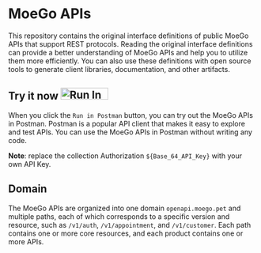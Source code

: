 # MoeGo APIs        

This repository contains the original interface definitions of public
MoeGo APIs that support REST protocols. Reading the
original interface definitions can provide a better understanding of
MoeGo APIs and help you to utilize them more efficiently. You can also
use these definitions with open source tools to generate client
libraries, documentation, and other artifacts. 

## Try it now [<img src="https://run.pstmn.io/button.svg" alt="Run In Postman" style="width: 96px; height: 24px;">](https://app.getpostman.com/run-collection/30555124-2c27c225-3a6c-4234-bd4f-f818dc0a757c?source=rip_markdown&collection-url=entityId%3D30555124-2c27c225-3a6c-4234-bd4f-f818dc0a757c%26entityType%3Dcollection%26workspaceId%3Ddb8fd53e-fafa-4b5e-bf78-8dd330f46a0b)

When you click the `Run in Postman` button, you can try out the MoeGo APIs in Postman. Postman is a popular API client that makes it easy to explore and test APIs. You can use the MoeGo APIs in Postman without writing any code.

**Note**: replace the collection Authorization `${Base_64_API_Key}` with your own API Key.

## Domain

The MoeGo APIs are organized into one domain `openapi.moego.pet` and multiple paths, each of which
corresponds to a specific version and resource, such as `/v1/auth`, `/v1/appointment`, and
`/v1/customer`. Each path contains one or more core resources, and each product
contains one or more APIs.
